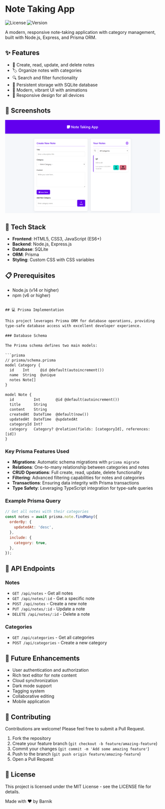 # Note Taking App

![License](https://img.shields.io/badge/license-MIT-blue.svg)
![Version](https://img.shields.io/badge/version-1.0.0-green.svg)

A modern, responsive note-taking application with category management, built with Node.js, Express, and Prisma ORM.

## ✨ Features

- 📝 Create, read, update, and delete notes
- 🏷️ Organize notes with categories
- 🔍 Search and filter functionality
- 💾 Persistent storage with SQLite database
- 🎨 Modern, vibrant UI with animations
- 📱 Responsive design for all devices

## 📸 Screenshots

![Note Taking App Interface](./screenshots/screencapture-localhost-3000-2025-03-22-01_35_22.png)

## 🚀 Tech Stack

- **Frontend**: HTML5, CSS3, JavaScript (ES6+)
- **Backend**: Node.js, Express.js
- **Database**: SQLite
- **ORM**: Prisma
- **Styling**: Custom CSS with CSS variables

## 📋 Prerequisites

- Node.js (v14 or higher)
- npm (v6 or higher)
```

## 💻 Prisma Implementation

This project leverages Prisma ORM for database operations, providing type-safe database access with excellent developer experience.

### Database Schema

The Prisma schema defines two main models:

```prisma
// prisma/schema.prisma
model Category {
  id    Int     @id @default(autoincrement())
  name  String  @unique
  notes Note[]
}

model Note {
  id         Int       @id @default(autoincrement())
  title      String
  content    String
  createdAt  DateTime  @default(now())
  updatedAt  DateTime  @updatedAt
  categoryId Int?
  category   Category? @relation(fields: [categoryId], references: [id])
}
```

### Key Prisma Features Used

- **Migrations**: Automatic schema migrations with `prisma migrate`
- **Relations**: One-to-many relationship between categories and notes
- **CRUD Operations**: Full create, read, update, delete functionality
- **Filtering**: Advanced filtering capabilities for notes and categories
- **Transactions**: Ensuring data integrity with Prisma transactions
- **Type Safety**: Leveraging TypeScript integration for type-safe queries

### Example Prisma Query

```javascript
// Get all notes with their categories
const notes = await prisma.note.findMany({
  orderBy: {
    updatedAt: 'desc',
  },
  include: {
    category: true,
  },
});
```

## 🌟 API Endpoints

### Notes

- `GET /api/notes` - Get all notes
- `GET /api/notes/:id` - Get a specific note
- `POST /api/notes` - Create a new note
- `PUT /api/notes/:id` - Update a note
- `DELETE /api/notes/:id` - Delete a note

### Categories

- `GET /api/categories` - Get all categories
- `POST /api/categories` - Create a new category

## 🎯 Future Enhancements

- User authentication and authorization
- Rich text editor for note content
- Cloud synchronization
- Dark mode support
- Tagging system
- Collaborative editing
- Mobile application

## 🤝 Contributing

Contributions are welcome! Please feel free to submit a Pull Request.

1. Fork the repository
2. Create your feature branch (`git checkout -b feature/amazing-feature`)
3. Commit your changes (`git commit -m 'Add some amazing feature'`)
4. Push to the branch (`git push origin feature/amazing-feature`)
5. Open a Pull Request

## 📜 License

This project is licensed under the MIT License - see the LICENSE file for details.




Made with ❤️ by Barnik